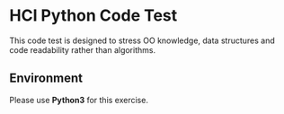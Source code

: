 # HCI Python Code Test
This code test is designed to stress OO knowledge, data structures and
code readability rather than algorithms.


## Environment
Please use **Python3** for this exercise. 

